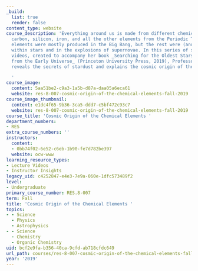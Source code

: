 ```yaml
---
_build:
  list: true
  render: false
content_type: website
course_description: 'Everything around us is made from different chemical elements:
  carbon, silicon, iron, and all the other elements from the Periodic Table. The lighter
  elements were mostly produced in the Big Bang, but the rest were (and are) formed
  within stars and in the explosions of supernovae. In this series of short lecture
  videos, created to accompany her book _Searching for the Oldest Stars: Ancient Relics
  from the Early Universe_ (Princeton University Press, 2019), Professor Anna Frebel
  reveals the secrets of stardust and explains the cosmic origin of the elements.

  '
course_image:
  content: 5aa51be2-c9a3-1a5b-d87a-daa05a6eca61
  website: res-8-007-cosmic-origin-of-the-chemical-elements-fall-2019
course_image_thumbnail:
  content: e1dc4f65-9b36-3ca5-ddd7-c5bf472c93c7
  website: res-8-007-cosmic-origin-of-the-chemical-elements-fall-2019
course_title: 'Cosmic Origin of the Chemical Elements '
department_numbers:
- RES
extra_course_numbers: ''
instructors:
  content:
  - 0bb74f02-6e52-c6eb-1b90-fe7d782be397
  website: ocw-www
learning_resource_types:
- Lecture Videos
- Instructor Insights
legacy_uid: c4252847-e4e3-7e9a-060e-1dfc573489f2
level:
- Undergraduate
primary_course_number: RES.8-007
term: Fall
title: 'Cosmic Origin of the Chemical Elements '
topics:
- - Science
  - Physics
  - Astrophysics
- - Science
  - Chemistry
  - Organic Chemistry
uid: bcf2e9fa-b356-40ca-9cfd-ab718cfdc649
url_path: courses/res-8-007-cosmic-origin-of-the-chemical-elements-fall-2019
year: '2019'
---
```

